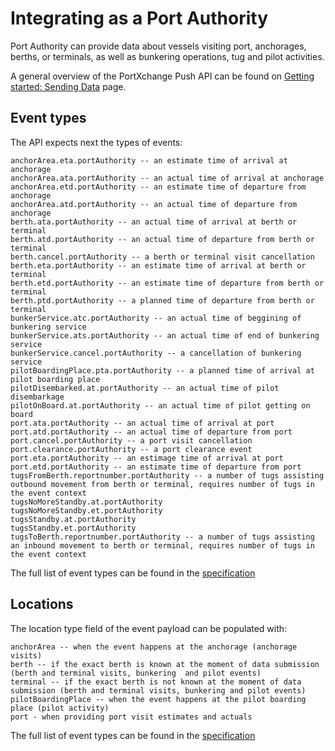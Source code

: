# Integrating as a Port Authority

Port Authority can provide data about vessels visiting port, anchorages, berths, or terminals, as well as bunkering operations, tug and pilot activities.

A general overview of the PortXchange Push API can be found on [Getting started: Sending Data](/sending-data/index.md) page.

## Event types

The API expects next the types of events:

```
anchorArea.eta.portAuthority -- an estimate time of arrival at anchorage
anchorArea.ata.portAuthority -- an actual time of arrival at anchorage
anchorArea.etd.portAuthority -- an estimate time of departure from anchorage
anchorArea.atd.portAuthority -- an actual time of departure from anchorage
berth.ata.portAuthority -- an actual time of arrival at berth or terminal
berth.atd.portAuthority -- an actual time of departure from berth or terminal
berth.cancel.portAuthority -- a berth or terminal visit cancellation
berth.eta.portAuthority -- an estimate time of arrival at berth or terminal
berth.etd.portAuthority -- an estimate time of departure from berth or terminal
berth.ptd.portAuthority -- a planned time of departure from berth or terminal
bunkerService.atc.portAuthority -- an actual time of beggining of bunkering service
bunkerService.ats.portAuthority -- an actual time of end of bunkering service
bunkerService.cancel.portAuthority -- a cancellation of bunkering service
pilotBoardingPlace.pta.portAuthority -- a planned time of arrival at pilot boarding place
pilotDisembarked.at.portAuthority -- an actual time of pilot disembarkage 
pilotOnBoard.at.portAuthority -- an actual time of pilot getting on board
port.ata.portAuthority -- an actual time of arrival at port
port.atd.portAuthority -- an actual time of departure from port
port.cancel.portAuthority -- a port visit cancellation
port.clearance.portAuthority -- a port clearance event
port.eta.portAuthority -- an estimage time of arrival at port
port.etd.portAuthority -- an estimate time of departure from port
tugsFromBerth.reportnumber.portAuthority -- a number of tugs assisting outbound movement from berth or terminal, requires number of tugs in the event context
tugsNoMoreStandby.at.portAuthority
tugsNoMoreStandby.et.portAuthority
tugsStandby.at.portAuthority
tugsStandby.et.portAuthority
tugsToBerth.reportnumber.portAuthority -- a number of tugs assisting an inbound movement to berth or terminal, requires number of tugs in the event context
```

The full list of event types can be found in the [specification](https://github.com/PortCallOptimisation/port-call-event-format/blob/master/Event_spec.ts#L215-L340)

## Locations

The location type field of the event payload can be populated with:

```
anchorArea -- when the event happens at the anchorage (anchorage visits)
berth -- if the exact berth is known at the moment of data submission (berth and terminal visits, bunkering  and pilot events)
terminal -- if the exact berth is not known at the moment of data submission (berth and terminal visits, bunkering and pilot events)
pilotBoardingPlace -- when the event happens at the pilot boarding place (pilot activity)
port - when providing port visit estimates and actuals
```

The full list of event types can be found in the [specification](https://github.com/PortCallOptimisation/port-call-event-format/blob/master/Event_spec.ts#L343-L352)